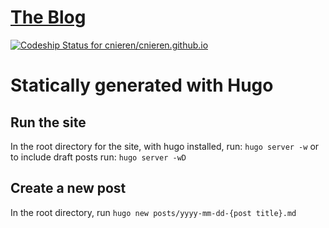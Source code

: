 # [The Blog](http://chadnierenhausen.com)

[ ![Codeship Status for cnieren/cnieren.github.io](https://codeship.com/projects/830e9c80-b1b4-0133-1da7-66cd7c0bebc3/status?branch=hugo)](https://codeship.com/projects/133148)

# Statically generated with Hugo

## Run the site
In the root directory for the site, with hugo installed, run: ```hugo server -w``` or to include draft posts run: ```hugo server -wD```

## Create a new post
In the root directory, run ```hugo new posts/yyyy-mm-dd-{post title}.md```
